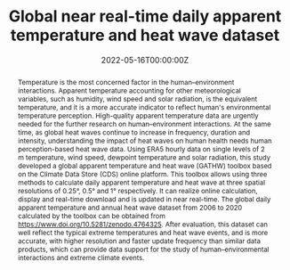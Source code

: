 ---
title: "Global near real-time daily apparent temperature and heat wave dataset"
authors:
- admin
- Yaping Yang
- Xiaona Chen
- Xiafang Yue
- Yangxiaoyue Liu
- Ying Xin
author_notes:
- "Equal contribution"
- "Equal contribution"
date: "2022-05-16T00:00:00Z"
doi: "https://doi.org/10.1002/gdj3.155"

# Schedule page publish date (NOT publication's date).
publishDate: "2022-05-18T00:00:00Z"

# Publication type.
# Accepts a single type but formatted as a YAML list (for Hugo requirements).
# Enter a publication type from the CSL standard.
publication_types: ["article-journal"]

# Publication name and optional abbreviated publication name.
publication: "*Geoscience Data Journal*"
publication_short: ""

abstract: 'Temperature is the most concerned factor in the human–environment interactions. Apparent temperature accounting for other meteorological variables, such as humidity, wind speed and solar radiation, is the equivalent temperature, and it is a more accurate indicator to reflect human''s environmental temperature perception. High-quality apparent temperature data are urgently needed for the further research on human–environment interactions. At the same time, as global heat waves continue to increase in frequency, duration and intensity, understanding the impact of heat waves on human health needs human perception-based heat wave data. Using ERA5 hourly data on single levels of 2 m temperature, wind speed, dewpoint temperature and solar radiation, this study developed a global apparent temperature and heat wave (GATHW) toolbox based on the Climate Data Store (CDS) online platform. This toolbox allows using three methods to calculate daily apparent temperature and heat wave at three spatial resolutions of 0.25°, 0.5° and 1° respectively. It can realize online calculation, display and real-time download and is updated in near real-time. The global daily apparent temperature and annual heat wave dataset from 2006 to 2020 calculated by the toolbox can be obtained from https://www.doi.org/10.5281/zenodo.4764325. After evaluation, this dataset can well reflect the typical extreme temperatures and heat wave events, and is more accurate, with higher resolution and faster update frequency than similar data products, which can provide data support for the study of human–environmental interactions and extreme climate events.'

# Summary. An optional shortened abstract.
summary: 

tags:
- Heat Waves
- Apparent Temperature
- Tool
featured: true

# links:
# - name: ""
#   url: ""
url_pdf: ''
url_code: ''
url_dataset: 'https://www.doi.org/10.5281/zenodo.4764325'
url_poster: ''
url_project: ''
url_slides: ''
url_source: ''
url_video: ''

# Featured image
# To use, add an image named `featured.jpg/png` to your page's folder. 
image:
  caption: 'Difference between apparent temperature and ambient temperature in the summer of 2020'
  focal_point: ""
  preview_only: false

# Associated Projects (optional).
#   Associate this publication with one or more of your projects.
#   Simply enter your project's folder or file name without extension.
#   E.g. `internal-project` references `content/project/internal-project/index.md`.
#   Otherwise, set `projects: []`.
projects: []

# Slides (optional).
#   Associate this publication with Markdown slides.
#   Simply enter your slide deck's filename without extension.
#   E.g. `slides: "example"` references `content/slides/example/index.md`.
#   Otherwise, set `slides: ""`.
slides: example
---
